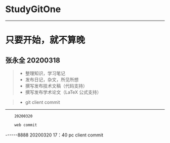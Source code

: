 # StudyGitOne
------
# 只要开始，就不算晚 
张永全  20200318
------
> * 整理知识，学习笔记
> * 发布日记，杂文，所见所想
> * 撰写发布技术文稿（代码支持）
> * 撰写发布学术论文（LaTeX 公式支持）

> * git client commit

------------
        20200320
        
        web commit
------8888
20200320 17：40  pc client commit